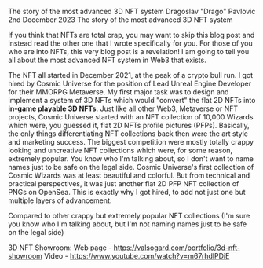 The story of the most advanced 3D NFT system
Dragoslav "Drago" Pavlovic
2nd December 2023
The story of the most advanced 3D NFT system

If you think that NFTs are total crap, you may want to skip this blog post and instead read the other one that I wrote specifically for you.
For those of you who are into NFTs, this very blog post is a revelation! I am going to tell you all about the most advanced NFT system in Web3 that exists.

The NFT 
 all started in December 2021, at the peak of a crypto bull run. I got hired by Cosmic Universe for the position of Lead Unreal Engine Developer for their MMORPG Metaverse.
My first major task was to design and implement a system of 3D NFTs which would "convert" the flat 2D NFTs into **in-game playable 3D NFTs**. 
Just like all other Web3, Metaverse or NFT projects, Cosmic Universe started with an NFT collection of 10,000 Wizards which were, you guessed it, flat 2D NFTs profile pictures (PFPs).
Basically, the only things differentiating NFT collections back then were the art style and marketing success. The biggest competition were mostly totally crappy looking and uncreative NFT collections which were, for some reason, extremely popular. You know who I'm talking about, so I don't want to name names just to be safe on the legal side.
Cosmic Universe's first collection of Cosmic Wizards was at least beautiful and colorful. But from technical and practical perspectives, it was just another flat 2D PFP NFT collection of PNGs on OpenSea. This is exactly why I got hired, to add not just one but multiple layers of advancement.

Compared to other crappy but extremely popular NFT collections (I'm sure you know who I'm talking about, but I'm not naming names just to be safe on the legal side)

3D NFT Showroom: 
Web page - https://valsogard.com/portfolio/3d-nft-showroom
Video - https://www.youtube.com/watch?v=m67rhdlPDiE